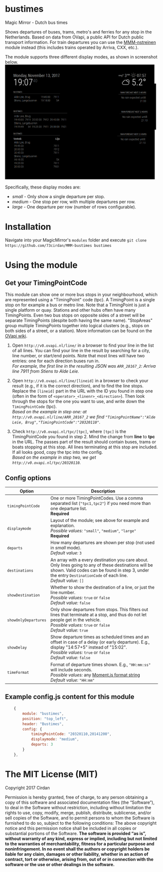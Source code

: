 # bustimes
Magic Mirror - Dutch bus times

Shows departures of buses, trams, metro's and ferries for any stop in the Netherlands.
Based on data from OVapi, a public API for Dutch public transport information.
For train departures you can use the
[MMM-nstreinen](https://github.com/qistoph/MMM-nstreinen/) module instead (this
includes trains operated by Arriva, CXX, etc.).

The module supports three different display modes, as shown in screenshot below.
![Example screenshot](https://github.com/73cirdan/MMM-bustimes/blob/master/screenshot.png)

Specifically, these display modes are:
 - *small* - Only show a single departure per stop.
 - *medium* - One stop per row, with multiple departures per row.
 - *large* - One departure per row (number of rows configurable).


# Installation
Navigate into your MagicMirror's `modules` folder and execute
 `git clone https://github.com/73cirdan/MMM-bustimes bustimes`

# Using the module

## Get your TimingPointCode

This module can show one or more bus stops in your neighbourhood, which are
represented using a "TimingPoint" code (tpc). A TimingPoint is a single stop on
for example a bus or metro line. Note that a TimingPoint is just a single
platform or quay. Stations and other hubs often have many TimingPoints. Even two
bus stops on opposite sides of a street will be separate TimingPoints (despite
both having the same name). "StopAreas" group multiple TimingPoints together
into logical clusters (e.g., stops on both sides of a street, or a station).
More information can be found on the
[OVapi wiki](https://github.com/skywave/KV78Turbo-OVAPI/wiki).

1. Open `http://v0.ovapi.nl/line/` in a browser to find your line in the list of
   all lines.  You can find your line in the result by searching for a city,
   line number, or start/end points. Note that most lines will have two entries:
   one for each direction buses run in.<br>
   *For example, the first line in the resulting JSON was `ARR_28167_2`: Arriva
   line 7911 from Stiens to Alde Leie.*

2. Open `http://v0.ovapi.nl/line/[lineid]` in a browser to check your result
   (e.g., if it is the correct direction), and to find the line stops.  Replace
   the `[lineid]` part in the URL with the ID you found in step one (often in
   the form of `<operator>_<linenr>_<direction>`). Then look through the stops
   for the one you want to use, and write down the `TimingPointCode` (tpc).<br>
   *Based on the example in step one: at `http://v0.ovapi.nl/line/ARR_28167_2`
   we find `"TimingPointName":"Alde Leie, Brug","TimingPointCode":"20320110"`.*

3. Check `http://v0.ovapi.nl/tpc/[tpc]`, where `[tpc]` is the TimingPointCode
   you found in step 2.  Mind the change from **line** to **tpc** in the URL.
   The passes part of the result should contain buses, trams or boats stopping
   at this stop. All lines terminating at this stop are included. If all looks
   good, copy the tpc into the config.<br>
   *Based on the example in step two, we get `http://v0.ovapi.nl/tpc/20320110`.*

## Config options

Option | Description
------ | -----------
`timingPointCode` | One or more TimingPointCodes. Use a comma separated list (`"tpc1,tpc2"`) if you need more than one departure list.<br>**Required**
`displaymode` | Layout of the module; see above for example and explanation.<br>*Possible values:* `"small"`, `"medium"`, `"large"`<br>**Required**
`departs` | How many departures are shown per stop (not used in *small* mode).<br>*Default value:* `3`
`destinations` | An array with a every destination you care about. Only lines going to any of these destinations will be shown. Valid codes can be found in step 3, under the entry `DestinationCode` of each line.<br>*Default value:* `[]`
`showDestination` | Whether to show the destination of a line, or just the line number.<br>*Possible values:* `true` or `false`<br>*Default value:* `false`
`showOnlyDepartures` | Only show departures from stops. This filters out lines that terminate at a stop, and thus do not let people get in the vehicle.<br>*Possible values:* `true` or `false`<br>*Default value:* `true`
`showDelay` | Show departure times as scheduled times and an offset in case of a delay (or early departure). E.g., display "14:57+5" instead of "15:02".<br>*Possible values:* `true` or `false`<br>*Default value:* `false`
`timeFormat` | Format of departure times shown. E.g., `"HH:mm:ss"` will include seconds.<br>*Possible values:* any [Moment.js format string](https://momentjs.com/docs/#/displaying/format/)<br>*Default value:* `"HH:mm"`

## Example config.js content for this module
```javascript
    {
        module: "bustimes",
        position: "top_left",
        header: "Bustimes",
        config: {
            timingPointCode: "20320110,20141200",
            displaymode: "medium",
            departs: 3
        }
    },
```

The MIT License (MIT)
=====================
Copyright 2017 Cirdan

Permission is hereby granted, free of charge, to any person obtaining a copy of this software and associated documentation files (the “Software”), to deal in the Software without restriction, including without limitation the rights to use, copy, modify, merge, publish, distribute, sublicense, and/or sell copies of the Software, and to permit persons to whom the Software is furnished to do so, subject to the following conditions: The above copyright notice and this permission notice shall be included in all copies or substantial portions of the Software. **The software is provided “as is”, without warranty of any kind, express or implied, including but not limited to the warranties of merchantability, fitness for a particular purpose and noninfringement. In no event shall the authors or copyright holders be liable for any claim, damages or other liability, whether in an action of contract, tort or otherwise, arising from, out of or in connection with the software or the use or other dealings in the software.**

